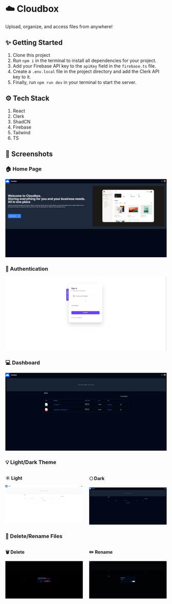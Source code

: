 # ☁️ Cloudbox

Upload, organize, and access files from anywhere!

## ✨ Getting Started

1. Clone this project
2. Run `npm i` in the terminal to install all dependencies for your project.
3. Add your Firebase API key to the `apiKey` field in the `firebase.ts` file.
4. Create a `.env.local` file in the project directory and add the Clerk API key to it.
5. Finally, run `npm run dev` in your terminal to start the server.

## ⚙️ Tech Stack

1. React
2. Clerk
3. ShadCN
4. Firebase
5. Tailwind
6. TS

## 📸 Screenshots

### 🏠 Home Page

![home screen](./screenshots/home.png)

### 🔑 Authentication

![login screen](./screenshots/login.png)

### 💻 Dashboard

![dashboard](./screenshots/dashboard-files.png)

### 💡 Light/Dark Theme

<div style="display:flex;gap:20px">
<div>
<p><b>☀️ Light</b></p>
<img src="./screenshots/dashboard-light.png">
</div>
<div>
<p><b>🌕 Dark</b></p>
<img src="./screenshots/dashboard-dark.png">
</div>
</div>

### 📰 Delete/Rename Files

<div style="display:flex;gap:20px">
<div>
<p><b>🗑️ Delete</b></p>
<img src="./screenshots/delete.png">
</div>
<div>
<p><b>✏️ Rename</b></p>
<img src="./screenshots/rename.png">
</div>
</div>
